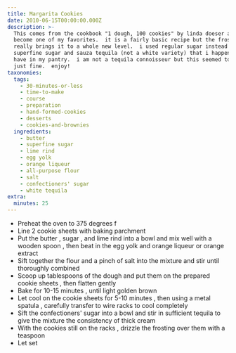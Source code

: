 ```yaml
---
title: Margarita Cookies
date: 2010-06-15T00:00:00.000Z
description: >-
  This comes from the cookbook "1 dough, 100 cookies" by linda doeser and has
  become one of my favorites.  it is a fairly basic recipe but the frosting
  really brings it to a whole new level.  i used regular sugar instead of
  superfine sugar and sauza tequila (not a white variety) that i happened to
  have in my pantry.  i am not a tequila connoisseur but this seemed to work out
  just fine.  enjoy!
taxonomies:
  tags:
    - 30-minutes-or-less
    - time-to-make
    - course
    - preparation
    - hand-formed-cookies
    - desserts
    - cookies-and-brownies
  ingredients:
    - butter
    - superfine sugar
    - lime rind
    - egg yolk
    - orange liqueur
    - all-purpose flour
    - salt
    - confectioners' sugar
    - white tequila
extra:
  minutes: 25
---
```

 - Preheat the oven to 375 degrees f
 - Line 2 cookie sheets with baking parchment
 - Put the butter , sugar , and lime rind into a bowl and mix well with a wooden spoon , then beat in the egg yolk and orange liqueur or orange extract
 - Sift together the flour and a pinch of salt into the mixture and stir until thoroughly combined
 - Scoop up tablespoons of the dough and put them on the prepared cookie sheets , then flatten gently
 - Bake for 10-15 minutes , until light golden brown
 - Let cool on the cookie sheets for 5-10 minutes , then using a metal spatula , carefully transfer to wire racks to cool completely
 - Sift the confectioners' sugar into a bowl and stir in sufficient tequila to give the mixture the consistency of thick cream
 - With the cookies still on the racks , drizzle the frosting over them with a teaspoon
 - Let set

